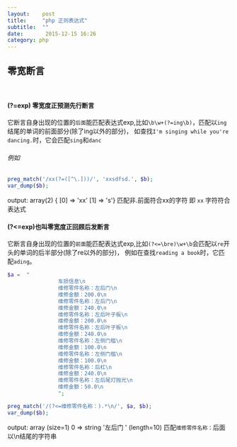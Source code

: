 ```yaml
---
layout:    post
title:     "php 正则表达式"
subtitle:  ""
date:       2015-12-15 16:26
category: php
---
```


零宽断言
-------
<br/>

#### (?=exp) 零宽度正预测先行断言

它断言自身出现的位置的`后面`能匹配表达式exp,比如`\b\w+(?=ing\b)`，匹配以`ing`结尾的单词的前面部分(除了ing以外的部分)，
如查找`I'm singing while you're dancing.`时，它会匹配`sing`和`danc`

###### 例如
```php
preg_match('/xx(?=([^\.]))/', 'xxsdfsd.', $b); 
var_dump($b);
```
output: array(2) { [0] => 'xx' [1] => 's'}
匹配非.前面符合xx的字符
即 `xx` 字符符合表达式  

#### (?<=exp)也叫零宽度正回顾后发断言

它断言自身出现的位置的`前面`能匹配表达式exp,比如`(?<=\bre)\w+\b`会匹配以`re`开头的单词的后半部分(除了re以外的部分)，
例如在查找`reading a book`时，它匹配`ading`。

```php
$a =  "
                车损信息\n
                维修零件名称：左后门\n
                维修金额：200.0\n
                维修零件名称：左后门\n
                维修金额：240.0\n
                维修零件名称：左后叶子板\n
                维修金额：200.0\n
                维修零件名称：左后叶子板\n
                维修金额：240.0\n
                维修零件名称：左侧门槛\n
                维修金额：100.0\n
                维修零件名称：左侧门槛\n
                维修金额：100.0\n
                维修零件名称：后杠\n
                维修金额：240.0\n
                维修零件名称：左后尾灯抛光\n
                维修金额：50.0\n
                ";

preg_match('/(?<=维修零件名称：).*\n/', $a, $b);
var_dump($b);
```
output: array (size=1)  0 => string '左后门
        ' (length=10)
匹配`维修零件名称：`后面以\n结尾的字符串 
